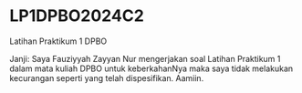 # LP1DPBO2024C2
Latihan Praktikum 1 DPBO

Janji:
Saya Fauziyyah Zayyan Nur mengerjakan soal Latihan Praktikum 1 dalam mata kuliah DPBO untuk keberkahanNya maka saya tidak melakukan kecurangan seperti yang telah dispesifikan. Aamiin.
